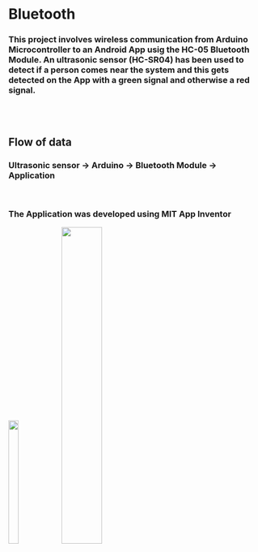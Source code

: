 # Bluetooth

<h3>This project involves wireless communication from Arduino Microcontroller to an Android App usig the HC-05 Bluetooth Module. An ultrasonic sensor (HC-SR04) has been used to detect if a person comes near the system and this gets detected on the App with a green signal and otherwise a red signal.</h3>

<br><br><h2>Flow of data</h2>
### Ultrasonic sensor -> Arduino -> Bluetooth Module -> Application
<br>
<h3>The Application was developed using MIT App Inventor</h3>

<p float="left">
  <img src="https://user-images.githubusercontent.com/89708853/169047107-8f4fa8e4-55bd-4261-b691-34fcbbe7f254.png" width=20% height=25%>
  <img src="https://user-images.githubusercontent.com/89708853/169049135-4037ebfc-8afe-4172-9e6b-0d25fe5ab960.png" width=40% height=40%>
</p>
